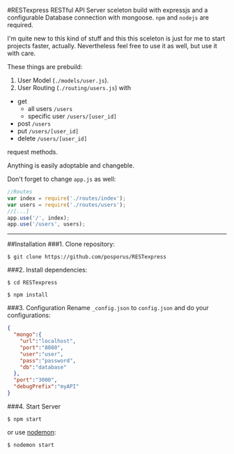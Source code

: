 #RESTexpress
RESTful API Server sceleton build with expressjs and a configurable Database connection with mongoose.
`npm` and `nodejs` are required.

I'm quite new to this kind of stuff and this this sceleton is just for me to start projects faster, actually. Nevertheless feel free to use it as well, but use it with care.

These things are prebuild:

1. User Model (`./models/user.js`).
2. User Routing (`./routing/users.js`) with
  * get
    * all users `/users`
    * specific user `/users/[user_id]`
  * post `/users`
  * put `/users/[user_id]`
  * delete `/users/[user_id]`

  request methods.

Anything is easily adoptable and changeble.

Don't forget to change `app.js` as well:

```javascript
//Routes
var index = require('./routes/index');
var users = require('./routes/users');
//[...]
app.use('/', index);
app.use('/users', users);
```
___
##Installation
###1. Clone repository:
```
$ git clone https://github.com/posporus/RESTexpress
```
###2. Install dependencies:
```
$ cd RESTexpress

$ npm install
```
###3. Configuration
Rename `_config.json` to `config.json` and do your configurations:

```json
{
  "mongo":{
    "url":"localhost",
    "port":"8080",
    "user":"user",
    "pass":"password",
    "db":"database"
  },
  "port":"3000",
  "debugPrefix":"myAPI"
}
```
###4. Start Server
```
$ npm start
```
or use [nodemon](https://github.com/remy/nodemon/):
```
$ nodemon start
```
